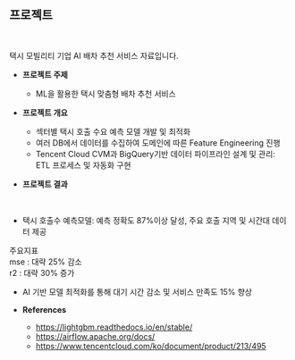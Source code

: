 

## 프로젝트
<br>

택시 모빌리티 기업 AI 배차 추천 서비스 자료입니다.

- **프로젝트 주제**
  - ML을 활용한 택시 맞춤형 배차 추천 서비스

- **프로젝트 개요**
  -	섹터별 택시 호출 수요 예측 모델 개발 및 최적화
  -	여러 DB에서 데이터를 수집하여 도메인에 따른 Feature Engineering 진행
  -	Tencent Cloud CVM과 BigQuery기반 데이터 파이프라인 설계 및 관리: ETL 프로세스 및 자동화 구현

- **프로젝트 결과**

<br>

-	택시 호출수 예측모델: 예측 정확도 87%이상 달성, 주요 호출 지역 및 시간대 데이터 제공

  주요지표  
  mse : 대략 25% 감소   
  r2 : 대략 30% 증가  

-	AI 기반 모델 최적화를 통해 대기 시간 감소 및 서비스 만족도 15% 향상

- **References**
  - https://lightgbm.readthedocs.io/en/stable/
  - https://airflow.apache.org/docs/
  - https://www.tencentcloud.com/ko/document/product/213/495

     
<br><br>
 
